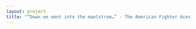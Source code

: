 ```yaml
--- 
layout: project 
title: "“Down we went into the maelstrom…” - The American Fighter Aces Oral History Digitization Project" 
---
```



